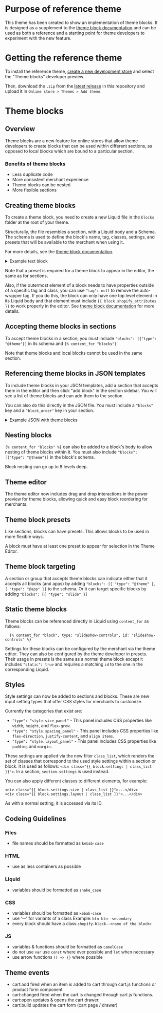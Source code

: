 # Purpose of reference theme

This theme has been created to show an implementation of theme blocks. It is designed as a supplement to the [theme block documentation](https://shopify.dev/docs/themes/architecture/blocks/theme-blocks) and can be used as both a reference and a starting point for theme developers to experiment with the new feature.

# Getting the reference theme

To install the reference theme, [create a new development store](https://help.shopify.com/en/partners/dashboard/managing-stores/development-stores) and select the "Theme blocks" developer preview.

Then, download the `.zip` from the [latest release](https://github.com/Shopify/reference-theme/releases) in this repository and upload it in `Online store > Themes > Add theme`.

# Theme blocks

## Overview

Theme blocks are a new feature for online stores that allow theme developers to create blocks that can be used within different sections, as opposed to local blocks which are bound to a particular section.

### Benefits of theme blocks

- Less duplicate code
- More consistent merchant experience
- Theme blocks can be nested
- More flexible sections

## Creating theme blocks

To create a theme block, you need to create a new Liquid file in the `blocks` folder at the root of your theme.

Structurally, the file resembles a section, with a Liquid body and a Schema. The schema is used to define the block's name, tag, classes, settings, and presets that will be available to the merchant when using it.

For more details, see the [theme block documentation](https://shopify.dev/docs/themes/architecture/blocks/theme-blocks).

<details>
<summary>Example text block</summary>

```
{{ block.settings.text }}

{% schema %}
{
  "name": "Text",
  "settings": [
    {
      "type": "richtext",
      "id": "text",
      "label": "Text",
      "default": "<p>...</p>"
    }
  ],
  "presets": [{ "name": "Rich text" }]
}
{% endschema %}
```

</details>

Note that a preset is required for a theme block to appear in the editor, the same as for sections.

Also, if the outermost element of a block needs to have properties outside of a specific tag and class, you can use `"tag": null` to remove the auto-wrapper tag. If you do this, the block can only have one top level element in its Liquid body and that element must include `{{ block.shopify_attributes }}` to work properly in the editor. See [theme block documentation](https://shopify.dev/docs/themes/architecture/blocks/theme-blocks) for more details.

## Accepting theme blocks in sections

To accept theme blocks in a section, you must include `"blocks": [{"type": "@theme"}]` in its schema and `{% content_for "blocks"}`

Note that theme blocks and local blocks cannot be used in the same section.

## Referencing theme blocks in JSON templates

To include theme blocks in your JSON templates, add a section that accepts them in the editor and then click "add block" in the section sidebar. You will see a list of theme blocks and can add them to the section.

You can also do this directly in the JSON file. You must include a `"blocks"` key and a `"block_order"` key in your section.

<details>
<summary>Example JSON with theme blocks</summary>

```
{
  "sections": {
    "example-section": {
      "type": "container",
      "blocks": {
        "example-block": {
          "type": "heading",
          "settings": {
            "heading": "Multimedia collage",
            "heading_size": "h2"
          }
        }
      },
      "block_order": [
        "example-block"
      ]
    }
  },
  "order": [
    "example-section"
  ]
}
```

</details>

## Nesting blocks

`{% content_for "blocks" %}` can also be added to a block's body to allow nesting of theme blocks within it. You must also include `"blocks": [{"type": "@theme"}]` in the block's schema.

Block nesting can go up to 8 levels deep.

## Theme editor

The theme editor now includes drag and drop interactions in the power preview for theme blocks, allowing quick and easy block reordering for merchants.

## Theme block presets

Like sections, blocks can have presets. This allows blocks to be used in more flexible ways.

A block must have at least one preset to appear for selection in the Theme Editor.

## Theme block targeting

A section or group that accepts theme blocks can indicate either that it accepts all blocks (and apps) by adding `"blocks": [{ "type": "@theme" }, { "type": "@app" }]` to the schema. Or it can target specific blocks by adding `"blocks": [{ "type": "slide" }]`

## Static theme blocks

Theme blocks can be referenced directly in Liquid using `content_for` as follows:

```
  {% content_for "block", type: "slideshow-controls", id: "slideshow-controls" %}
```

Settings for these blocks can be configured by the merchant via the theme editor. They can also be configured by the theme developer in presets. Their usage in presets is the same as a normal theme block except it includes `"static": true` and requires a matching `id` to the one in the corresponding Liquid.

## Styles

Style settings can now be added to sections and blocks. These are new input setting types that offer CSS styles for merchants to customize.

Currently the categories that exist are:

- `"type": "style.size_panel"` - This panel includes CSS properties like `width`, `height`, and `flex-grow`.
- `"type": "style.spacing_panel"` - This panel includes CSS properties like `flex-direction`, `justify-content`, and `align items`.
- `"type": "style.layout_panel"` - This panel includes CSS properties like `padding` and `margin`.

These settings are applied via the new filter `class_list`, which renders the set of classes that correspond to the used style settings within a section or block. It is used as follows: `<div class="{{ block.settings | class_list }}">`. In a section, `section.settings` is used instead.

You can also apply different classes to different elements, for example:

```
<div class="{{ block.settings.size | class_list }}">...</div>
<div class="{{ block.settings.layout | class_list }}">...</div>
```

As with a normal setting, it is accessed via its ID.

## Codeing Guidelines

### Files

- file names should be formatted as `kebab-case`

### HTML

- use as less containers as possible

### Liquid

- variables should be formatted as `snake_case`

### CSS

- variables should be formatted as `kebab-case`
- use '--' for variants of a class Example: `btn btn--secondary`
- every block should have a class `shopify-block--<name of the block>`

### JS

- variables & functions should be formatted as `camelCase`
- do not use `var` use `const` where ever possible and `let` when necessary
- use arrow functions `() => {}` where possible


## Theme events

- cart:add      fired when an item is added to cart through cart.js functions or product form component
- cart:changed  fired when the cart is changed through cart.js functions.
- cart:open     updates & opens the cart drawer.
- cart:build    updates the cart form (cart page / drawer)
